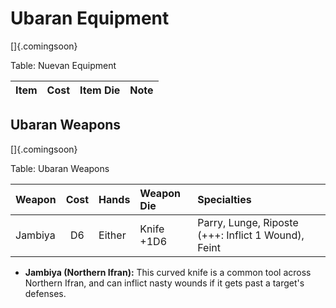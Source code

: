 # Ubaran Equipment

[]{.comingsoon}

Table: Nuevan Equipment

| Item | Cost | Item Die | Note |
| :--- | :--: | :------- | :--- |

## Ubaran Weapons

[]{.comingsoon}

Table: Ubaran Weapons

| Weapon          | Cost | Hands        | Weapon Die   | Specialties                                            |
| :-------------- | :--: | :----------- | :----------- | :----------------------------------------------------- |
| Jambiya         | D6   | Either       | Knife +1D6   | Parry, Lunge, Riposte (+++: Inflict 1 Wound), Feint    |

  - **Jambiya (Northern Ifran):** This curved knife is a common tool across
    Northern Ifran, and can inflict nasty wounds if it gets past a target's
    defenses.

